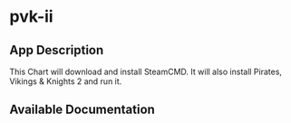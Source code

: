 # pvk-ii

## App Description

This Chart will download and install SteamCMD. It will also install Pirates, Vikings &amp; Knights 2 and run it.

## Available Documentation

